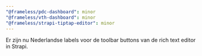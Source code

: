 ```yaml
---
"@frameless/pdc-dashboard": minor
"@frameless/vth-dashboard": minor
"@frameless/strapi-tiptap-editor": minor
---
```


Er zijn nu Nederlandse labels voor de toolbar buttons van de rich text editor in Strapi.
